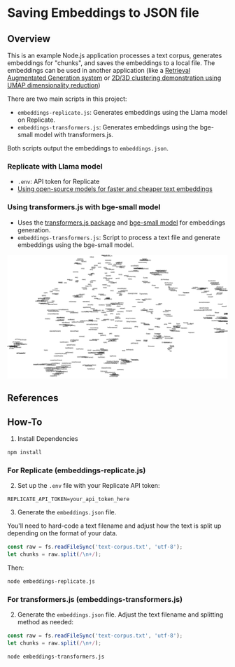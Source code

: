 # Saving Embeddings to JSON file

## Overview

This is an example Node.js application processes a text corpus, generates embeddings for "chunks", and saves the embeddings to a local file. The embeddings can be used in another application (like a [Retrieval Augmentated Generation system](https://github.com/Programming-from-A-to-Z/Example-RAG-Replicate) or [2D/3D clustering demonstration using UMAP dimensionality reduction](https://editor.p5js.org/a2zitp/sketches/p63QTp0Sd))

There are two main scripts in this project:

- `embeddings-replicate.js`: Generates embeddings using the Llama model on Replicate.
- `embeddings-transformers.js`: Generates embeddings using the bge-small model with transformers.js.

Both scripts output the embeddings to `embeddings.json`.

### Replicate with Llama model

- `.env`: API token for Replicate
- [Using open-source models for faster and cheaper text embeddings](https://replicate.com/blog/run-bge-embedding-models)

### Using transformers.js with bge-small model

- Uses the [transformers.js package](https://www.npmjs.com/package/@xenova/transformers) and [bge-small model](https://huggingface.co/ggrn/bge-small-en) for embeddings generation.
- `embeddings-transformers.js`: Script to process a text file and generate embeddings using the bge-small model.

![A map of clustered p5.js function names](clustering.png)

## References

## How-To

1. Install Dependencies

```sh
npm install
```

### For Replicate (embeddings-replicate.js)

2. Set up the `.env` file with your Replicate API token:

```env
REPLICATE_API_TOKEN=your_api_token_here
```

3. Generate the `embeddings.json` file.

You'll need to hard-code a text filename and adjust how the text is split up depending on the format of your data.

```js
const raw = fs.readFileSync('text-corpus.txt', 'utf-8');
let chunks = raw.split(/\n+/);
```

Then:

```sh
node embeddings-replicate.js
```

### For transformers.js (embeddings-transformers.js)

2. Generate the `embeddings.json` file. Adjust the text filename and splitting method as needed:

```js
const raw = fs.readFileSync('text-corpus.txt', 'utf-8');
let chunks = raw.split(/\n+/);
```

```sh
node embeddings-transformers.js
```
